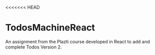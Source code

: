 <<<<<<< HEAD
# TodosMachineReact
An assignment from the Plazti course developed in React to add and complete Todos Version 2.
